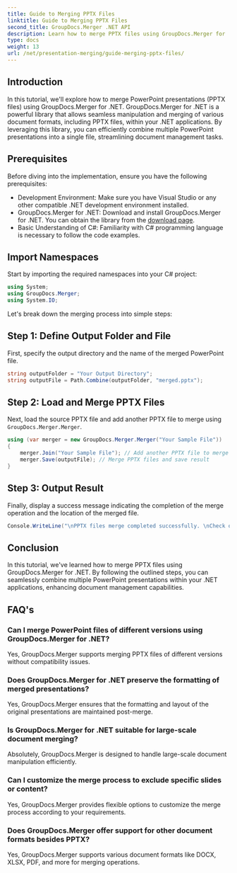 ```yaml
---
title: Guide to Merging PPTX Files
linktitle: Guide to Merging PPTX Files
second_title: GroupDocs.Merger .NET API
description: Learn how to merge PPTX files using GroupDocs.Merger for .NET. Streamline document management with this powerful .NET library.
type: docs
weight: 13
url: /net/presentation-merging/guide-merging-pptx-files/
---
```

## Introduction
In this tutorial, we'll explore how to merge PowerPoint presentations (PPTX files) using GroupDocs.Merger for .NET. GroupDocs.Merger for .NET is a powerful library that allows seamless manipulation and merging of various document formats, including PPTX files, within your .NET applications. By leveraging this library, you can efficiently combine multiple PowerPoint presentations into a single file, streamlining document management tasks.
## Prerequisites
Before diving into the implementation, ensure you have the following prerequisites:
- Development Environment: Make sure you have Visual Studio or any other compatible .NET development environment installed.
- GroupDocs.Merger for .NET: Download and install GroupDocs.Merger for .NET. You can obtain the library from the [download page](https://releases.groupdocs.com/merger/net/).
- Basic Understanding of C#: Familiarity with C# programming language is necessary to follow the code examples.

## Import Namespaces
Start by importing the required namespaces into your C# project:
```csharp
using System; 
using GroupDocs.Merger;
using System.IO;
```

Let's break down the merging process into simple steps:
## Step 1: Define Output Folder and File
First, specify the output directory and the name of the merged PowerPoint file.
```csharp
string outputFolder = "Your Output Directory";
string outputFile = Path.Combine(outputFolder, "merged.pptx");
```
## Step 2: Load and Merge PPTX Files
Next, load the source PPTX file and add another PPTX file to merge using `GroupDocs.Merger.Merger`.
```csharp
using (var merger = new GroupDocs.Merger.Merger("Your Sample File"))
{
    merger.Join("Your Sample File"); // Add another PPTX file to merge
    merger.Save(outputFile); // Merge PPTX files and save result
}
```
## Step 3: Output Result
Finally, display a success message indicating the completion of the merge operation and the location of the merged file.
```csharp
Console.WriteLine("\nPPTX files merge completed successfully. \nCheck output in {0}", outputFolder);
```

## Conclusion
In this tutorial, we've learned how to merge PPTX files using GroupDocs.Merger for .NET. By following the outlined steps, you can seamlessly combine multiple PowerPoint presentations within your .NET applications, enhancing document management capabilities.

## FAQ's
### Can I merge PowerPoint files of different versions using GroupDocs.Merger for .NET?
Yes, GroupDocs.Merger supports merging PPTX files of different versions without compatibility issues.
### Does GroupDocs.Merger for .NET preserve the formatting of merged presentations?
Yes, GroupDocs.Merger ensures that the formatting and layout of the original presentations are maintained post-merge.
### Is GroupDocs.Merger for .NET suitable for large-scale document merging?
Absolutely, GroupDocs.Merger is designed to handle large-scale document manipulation efficiently.
### Can I customize the merge process to exclude specific slides or content?
Yes, GroupDocs.Merger provides flexible options to customize the merge process according to your requirements.
### Does GroupDocs.Merger offer support for other document formats besides PPTX?
Yes, GroupDocs.Merger supports various document formats like DOCX, XLSX, PDF, and more for merging operations.
